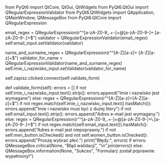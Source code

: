 from PyQt6 import QtCore, QtGui, QtWidgets
from PyQt6.QtGui import QRegularExpressionValidator
from PyQt6.QtWidgets import QApplication, QMainWindow, QMessageBox
from PyQt6.QtCore import QRegularExpression

email_regex = QRegularExpression(r"^[a-zA-Z0-9_.+-]+@[a-zA-Z0-9-]+\.[a-zA-Z0-9-.]+$")
validator = QRegularExpressionValidator(email_regex)
self.email_input.setValidator(validator)

name_and_surname_regex = QRegularExpression(r"^[A-Z][a-z]+ [A-Z][a-z]+$")
validator_for_name = QRegularExpressionValidator(name_and_surname_regex)
self.imie_i_nazwisko_input.setValidator(validator_for_name)

self.zapisz.clicked.connect(self.validate_form)

  def validate_form(self):
      errors = []
      if not self.imie_i_nazwisko_input.text().strip():
          errors.append("Imie i nazwisko jest wymagane")
      else:
          regex = QRegularExpression(r"^[A-Z][a-z]+[A-Z][a-z]+$")
          if not regex.match(self.imie_i_nazwisko_input.text().hasMatch()):
              errors.append("Imie i nazwisko musi być z dużej litery")
      if not self.email_input.text().strip():
          errors.append("Adres e-mail jest wymagany.")
      else:
          regex = QRegularExpression(r"^[a-zA-Z0-9_.+-]+@[a-zA-Z0-9-]+\.[a-zA-Z0-9-.]+$")
          if not regex.match(self.email_input.text()).hasMatch():
              errors.append("Adres e-mail jest niepoprawny.")
      if not self.men_button.isChecked() and not self.women_button.isChecked():
          errors.append("Proszę wybrać płeć.")
      print("Błędy:", errors)
      if errors:
          QMessageBox.critical(None, "Błąd walidacji", "\n".join(errors))
      else:
          QMessageBox.information(None, "Sukces", "Formularz został poprawnie wypełniony!")
